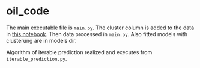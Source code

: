 # oil_code

The main executable file is `main.py`. 
The cluster column is added to the data in [this notebook](https://colab.research.google.com/drive/1e59YI8xu3VPu_b7Si9Q155W5JpBUiOK7?usp=sharing).
Then data processed in `main.py`.
Also fitted models with clusterung are in models dir.

Algorithm of iterable prediction realized and executes from `iterable_prediction.py`.
